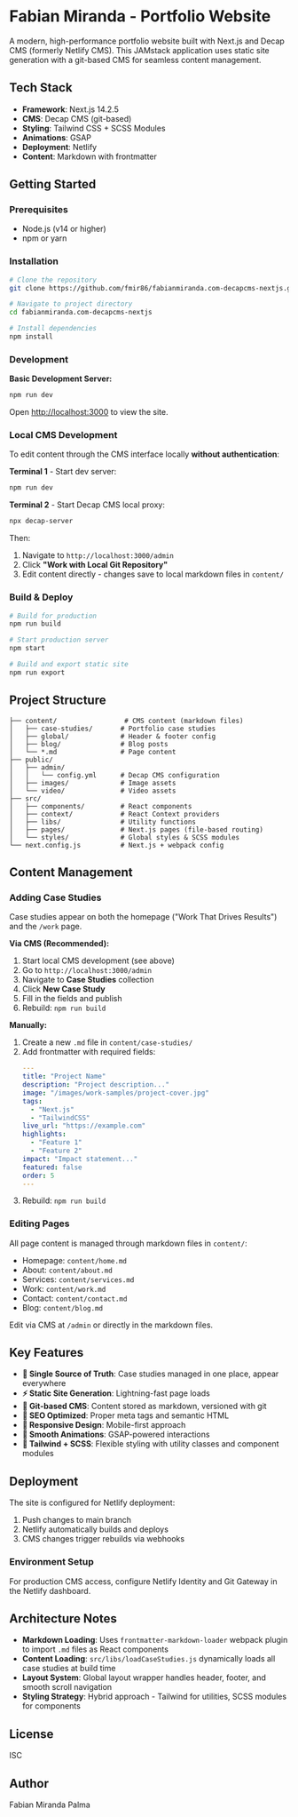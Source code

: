 # Fabian Miranda - Portfolio Website

A modern, high-performance portfolio website built with Next.js and Decap CMS (formerly Netlify CMS). This JAMstack application uses static site generation with a git-based CMS for seamless content management.

## Tech Stack

- **Framework**: Next.js 14.2.5
- **CMS**: Decap CMS (git-based)
- **Styling**: Tailwind CSS + SCSS Modules
- **Animations**: GSAP
- **Deployment**: Netlify
- **Content**: Markdown with frontmatter

## Getting Started

### Prerequisites

- Node.js (v14 or higher)
- npm or yarn

### Installation

```bash
# Clone the repository
git clone https://github.com/fmir86/fabianmiranda.com-decapcms-nextjs.git

# Navigate to project directory
cd fabianmiranda.com-decapcms-nextjs

# Install dependencies
npm install
```

### Development

**Basic Development Server:**
```bash
npm run dev
```

Open [http://localhost:3000](http://localhost:3000) to view the site.

### Local CMS Development

To edit content through the CMS interface locally **without authentication**:

**Terminal 1** - Start dev server:
```bash
npm run dev
```

**Terminal 2** - Start Decap CMS local proxy:
```bash
npx decap-server
```

Then:
1. Navigate to `http://localhost:3000/admin`
2. Click **"Work with Local Git Repository"**
3. Edit content directly - changes save to local markdown files in `content/`

### Build & Deploy

```bash
# Build for production
npm run build

# Start production server
npm start

# Build and export static site
npm run export
```

## Project Structure

```
├── content/                 # CMS content (markdown files)
│   ├── case-studies/       # Portfolio case studies
│   ├── global/             # Header & footer config
│   ├── blog/               # Blog posts
│   └── *.md                # Page content
├── public/
│   ├── admin/
│   │   └── config.yml      # Decap CMS configuration
│   ├── images/             # Image assets
│   └── video/              # Video assets
├── src/
│   ├── components/         # React components
│   ├── context/            # React Context providers
│   ├── libs/               # Utility functions
│   ├── pages/              # Next.js pages (file-based routing)
│   └── styles/             # Global styles & SCSS modules
└── next.config.js          # Next.js + webpack config
```

## Content Management

### Adding Case Studies

Case studies appear on both the homepage ("Work That Drives Results") and the `/work` page.

**Via CMS (Recommended):**
1. Start local CMS development (see above)
2. Go to `http://localhost:3000/admin`
3. Navigate to **Case Studies** collection
4. Click **New Case Study**
5. Fill in the fields and publish
6. Rebuild: `npm run build`

**Manually:**
1. Create a new `.md` file in `content/case-studies/`
2. Add frontmatter with required fields:
   ```yaml
   ---
   title: "Project Name"
   description: "Project description..."
   image: "/images/work-samples/project-cover.jpg"
   tags:
     - "Next.js"
     - "TailwindCSS"
   live_url: "https://example.com"
   highlights:
     - "Feature 1"
     - "Feature 2"
   impact: "Impact statement..."
   featured: false
   order: 5
   ---
   ```
3. Rebuild: `npm run build`

### Editing Pages

All page content is managed through markdown files in `content/`:
- Homepage: `content/home.md`
- About: `content/about.md`
- Services: `content/services.md`
- Work: `content/work.md`
- Contact: `content/contact.md`
- Blog: `content/blog.md`

Edit via CMS at `/admin` or directly in the markdown files.

## Key Features

- **🎨 Single Source of Truth**: Case studies managed in one place, appear everywhere
- **⚡ Static Site Generation**: Lightning-fast page loads
- **📝 Git-based CMS**: Content stored as markdown, versioned with git
- **🎯 SEO Optimized**: Proper meta tags and semantic HTML
- **📱 Responsive Design**: Mobile-first approach
- **🔄 Smooth Animations**: GSAP-powered interactions
- **🎨 Tailwind + SCSS**: Flexible styling with utility classes and component modules

## Deployment

The site is configured for Netlify deployment:

1. Push changes to main branch
2. Netlify automatically builds and deploys
3. CMS changes trigger rebuilds via webhooks

### Environment Setup

For production CMS access, configure Netlify Identity and Git Gateway in the Netlify dashboard.

## Architecture Notes

- **Markdown Loading**: Uses `frontmatter-markdown-loader` webpack plugin to import `.md` files as React components
- **Content Loading**: `src/libs/loadCaseStudies.js` dynamically loads all case studies at build time
- **Layout System**: Global layout wrapper handles header, footer, and smooth scroll navigation
- **Styling Strategy**: Hybrid approach - Tailwind for utilities, SCSS modules for components

## License

ISC

## Author

Fabian Miranda Palma
